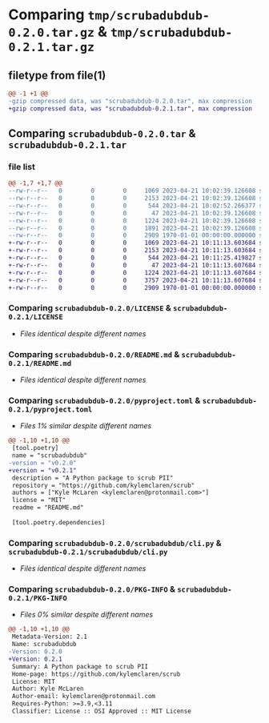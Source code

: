 # Comparing `tmp/scrubadubdub-0.2.0.tar.gz` & `tmp/scrubadubdub-0.2.1.tar.gz`

## filetype from file(1)

```diff
@@ -1 +1 @@
-gzip compressed data, was "scrubadubdub-0.2.0.tar", max compression
+gzip compressed data, was "scrubadubdub-0.2.1.tar", max compression
```

## Comparing `scrubadubdub-0.2.0.tar` & `scrubadubdub-0.2.1.tar`

### file list

```diff
@@ -1,7 +1,7 @@
--rw-r--r--   0        0        0     1069 2023-04-21 10:02:39.126608 scrubadubdub-0.2.0/LICENSE
--rw-r--r--   0        0        0     2153 2023-04-21 10:02:39.126608 scrubadubdub-0.2.0/README.md
--rw-r--r--   0        0        0      544 2023-04-21 10:02:52.266377 scrubadubdub-0.2.0/pyproject.toml
--rw-r--r--   0        0        0       47 2023-04-21 10:02:39.126608 scrubadubdub-0.2.0/scrubadubdub/__init__.py
--rw-r--r--   0        0        0     1224 2023-04-21 10:02:39.126608 scrubadubdub-0.2.0/scrubadubdub/cli.py
--rw-r--r--   0        0        0     1891 2023-04-21 10:02:39.126608 scrubadubdub-0.2.0/scrubadubdub/scrub.py
--rw-r--r--   0        0        0     2909 1970-01-01 00:00:00.000000 scrubadubdub-0.2.0/PKG-INFO
+-rw-r--r--   0        0        0     1069 2023-04-21 10:11:13.603684 scrubadubdub-0.2.1/LICENSE
+-rw-r--r--   0        0        0     2153 2023-04-21 10:11:13.603684 scrubadubdub-0.2.1/README.md
+-rw-r--r--   0        0        0      544 2023-04-21 10:11:25.419827 scrubadubdub-0.2.1/pyproject.toml
+-rw-r--r--   0        0        0       47 2023-04-21 10:11:13.607684 scrubadubdub-0.2.1/scrubadubdub/__init__.py
+-rw-r--r--   0        0        0     1224 2023-04-21 10:11:13.607684 scrubadubdub-0.2.1/scrubadubdub/cli.py
+-rw-r--r--   0        0        0     3757 2023-04-21 10:11:13.607684 scrubadubdub-0.2.1/scrubadubdub/scrub.py
+-rw-r--r--   0        0        0     2909 1970-01-01 00:00:00.000000 scrubadubdub-0.2.1/PKG-INFO
```

### Comparing `scrubadubdub-0.2.0/LICENSE` & `scrubadubdub-0.2.1/LICENSE`

 * *Files identical despite different names*

### Comparing `scrubadubdub-0.2.0/README.md` & `scrubadubdub-0.2.1/README.md`

 * *Files identical despite different names*

### Comparing `scrubadubdub-0.2.0/pyproject.toml` & `scrubadubdub-0.2.1/pyproject.toml`

 * *Files 1% similar despite different names*

```diff
@@ -1,10 +1,10 @@
 [tool.poetry]
 name = "scrubadubdub"
-version = "v0.2.0"
+version = "v0.2.1"
 description = "A Python package to scrub PII"
 repository = "https://github.com/kylemclaren/scrub"
 authors = ["Kyle McLaren <kylemclaren@protonmail.com>"]
 license = "MIT"
 readme = "README.md"
 
 [tool.poetry.dependencies]
```

### Comparing `scrubadubdub-0.2.0/scrubadubdub/cli.py` & `scrubadubdub-0.2.1/scrubadubdub/cli.py`

 * *Files identical despite different names*

### Comparing `scrubadubdub-0.2.0/PKG-INFO` & `scrubadubdub-0.2.1/PKG-INFO`

 * *Files 0% similar despite different names*

```diff
@@ -1,10 +1,10 @@
 Metadata-Version: 2.1
 Name: scrubadubdub
-Version: 0.2.0
+Version: 0.2.1
 Summary: A Python package to scrub PII
 Home-page: https://github.com/kylemclaren/scrub
 License: MIT
 Author: Kyle McLaren
 Author-email: kylemclaren@protonmail.com
 Requires-Python: >=3.9,<3.11
 Classifier: License :: OSI Approved :: MIT License
```

